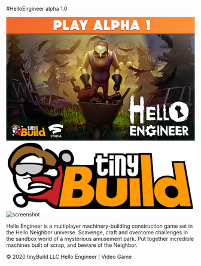 #HelloEngineer alpha 1.0

![screenshot](screenshot_1.png)
![screenshot](screenshot_2.png)
![screenshot](screenshot_3.png)

Hello Engineer is a multiplayer machinery-building construction game set in the Hello Neighbor universe. Scavenge, craft and overcome challenges in the sandbox world of a mysterious amusement park. Put together incredible machines built of scrap, and beware of the Neighbor.

© 2020 tinyBuild LLC
Hello Engineer | Video Game